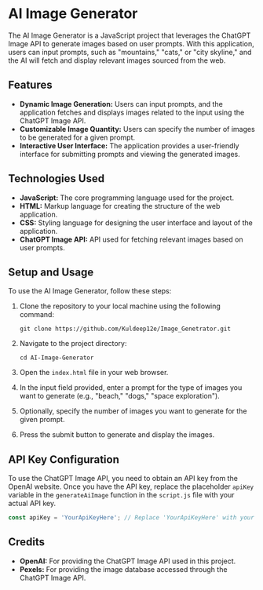

# AI Image Generator

The AI Image Generator is a JavaScript project that leverages the ChatGPT Image API to generate images based on user prompts. With this application, users can input prompts, such as "mountains," "cats," or "city skyline," and the AI will fetch and display relevant images sourced from the web.

## Features

- **Dynamic Image Generation:** Users can input prompts, and the application fetches and displays images related to the input using the ChatGPT Image API.
- **Customizable Image Quantity:** Users can specify the number of images to be generated for a given prompt.
- **Interactive User Interface:** The application provides a user-friendly interface for submitting prompts and viewing the generated images.

## Technologies Used

- **JavaScript:** The core programming language used for the project.
- **HTML:** Markup language for creating the structure of the web application.
- **CSS:** Styling language for designing the user interface and layout of the application.
- **ChatGPT Image API:** API used for fetching relevant images based on user prompts.

## Setup and Usage

To use the AI Image Generator, follow these steps:

1. Clone the repository to your local machine using the following command:
   ```
   git clone https://github.com/Kuldeep12e/Image_Genetrator.git
   ```

2. Navigate to the project directory:
   ```
   cd AI-Image-Generator
   ```

3. Open the `index.html` file in your web browser.

4. In the input field provided, enter a prompt for the type of images you want to generate (e.g., "beach," "dogs," "space exploration").

5. Optionally, specify the number of images you want to generate for the given prompt.

6. Press the submit button to generate and display the images.

## API Key Configuration

To use the ChatGPT Image API, you need to obtain an API key from the OpenAI website. Once you have the API key, replace the placeholder `apiKey` variable in the `generateAiImage` function in the `script.js` file with your actual API key.

```javascript
const apiKey = 'YourApiKeyHere'; // Replace 'YourApiKeyHere' with your actual API key
```

## Credits

- **OpenAI:** For providing the ChatGPT Image API used in this project.
- **Pexels:** For providing the image database accessed through the ChatGPT Image API.






